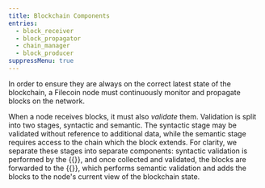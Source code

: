 ```yaml
---
title: Blockchain Components
entries:
  - block_receiver
  - block_propagator
  - chain_manager
  - block_producer
suppressMenu: true
---
```


In order to ensure they are always on the correct latest state of the blockchain,
a Filecoin node must continuously monitor and propagate blocks on the network.

When a node receives blocks, it must also _validate_ them.
Validation is split into two stages, syntactic and semantic.
The syntactic stage may be validated without reference to additional data,
while the semantic stage requires access to the chain which the block extends.
For clarity, we separate these stages into separate components:
syntactic validation is performed by the {{<sref block_receiver>}},
and once collected and validated, the blocks are forwarded
to the {{<sref chain_manager>}},
which performs semantic validation and adds the blocks to the node's
current view of the blockchain state.
